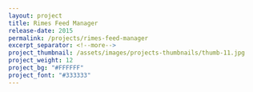 ```yaml
---
layout: project
title: Rimes Feed Manager
release-date: 2015
permalink: /projects/rimes-feed-manager
excerpt_separator: <!--more-->
project_thumbnail: /assets/images/projects-thumbnails/thumb-11.jpg
project_weight: 12
project_bg: "#FFFFFF"
project_font: "#333333"
---
```

